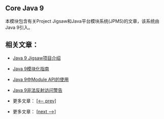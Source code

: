 ## Core Java 9

本模块包含有关Project Jigsaw和Java平台模块系统(JPMS)的文章，该系统由Java 9引入。

## 相关文章：

- [Java 9 Jigsaw项目介绍](docs/Jigsaw项目介绍.md)
- [Java 9模块化指南](docs/Java9模块化指南.md)
- [Java 9中Module API的使用](docs/Java9中的Module的使用.md)
- [Java 9非法反射访问警告](docs/Java9非法反射访问警告.md)

- 更多文章： [[<-- prev]](../java9-new-features/README.md)
- 更多文章： [[next -->]](../java10/README.md)